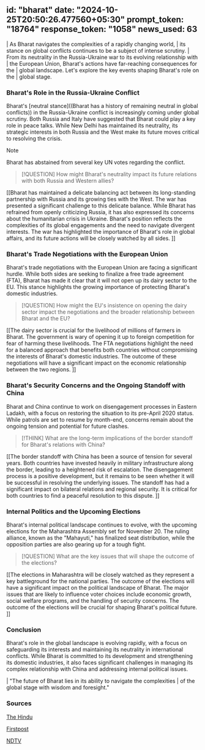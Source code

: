
id: "bharat"
date: "2024-10-25T20:50:26.477560+05:30"
prompt_token: "18764"
response_token: "1058"
news_used: 63
------
| As Bharat navigates the complexities of a rapidly changing world,
| its stance on global conflicts continues to be a subject of intense scrutiny.
| From its neutrality in the Russia-Ukraine war to its evolving relationship with
| the European Union, Bharat's actions have far-reaching consequences for the
| global landscape. Let's explore the key events shaping Bharat's role on the
| global stage.

### Bharat's Role in the Russia-Ukraine Conflict

Bharat's [neutral stance]((Bharat has a history of remaining neutral in global conflicts)) in the Russia-Ukraine conflict is increasingly coming under global scrutiny. Both Russia and Italy have suggested that Bharat could play a key role in peace talks. While New Delhi has maintained its neutrality, its strategic interests in both Russia and the West make its future moves critical to resolving the crisis.

> [!NOTE]
> Bharat has abstained from several key UN votes regarding the conflict.

> [!QUESTION]
> How might Bharat's neutrality impact its future relations with both Russia and
> Western allies?

[[Bharat has maintained a delicate balancing act between its long-standing
partnership with Russia and its growing ties with the West. The war has
presented a significant challenge to this delicate balance. While Bharat
has refrained from openly criticizing Russia, it has also expressed its
concerns about the humanitarian crisis in Ukraine. Bharat's position reflects
the complexities of its global engagements and the need to navigate
divergent interests. The war has highlighted the importance of Bharat's role
in global affairs, and its future actions will be closely watched by all
sides. ]]

### Bharat's Trade Negotiations with the European Union

Bharat's trade negotiations with the European Union are facing a significant hurdle. While both sides are seeking to finalize a free trade agreement (FTA), Bharat has made it clear that it will not open up its dairy sector to the EU. This stance highlights the growing importance of protecting Bharat's domestic industries.

> [!QUESTION]
> How might the EU's insistence on opening the dairy sector impact the
> negotiations and the broader relationship between Bharat and the EU?

[[The dairy sector is crucial for the livelihood of millions of farmers in
Bharat. The government is wary of opening it up to foreign competition
for fear of harming these livelihoods. The FTA negotiations highlight the
need for a balanced approach that benefits both countries without
compromising the interests of Bharat's domestic industries. The outcome of
these negotiations will have a significant impact on the economic
relationship between the two regions. ]]

### Bharat's Security Concerns and the Ongoing Standoff with China

Bharat and China continue to work on disengagement processes in Eastern Ladakh, with a focus on restoring the situation to its pre-April 2020 status. While patrols are set to resume by month-end, concerns remain about the ongoing tension and potential for future clashes.

> [!THINK]
> What are the long-term implications of the border standoff for Bharat's
> relations with China?

[[The border standoff with China has been a source of tension for several
years. Both countries have invested heavily in military infrastructure
along the border, leading to a heightened risk of escalation. The
disengagement process is a positive development, but it remains to be
seen whether it will be successful in resolving the underlying issues.
The standoff has had a significant impact on bilateral relations and
regional security. It is critical for both countries to find a peaceful
resolution to this dispute. ]]

### Internal Politics and the Upcoming Elections

Bharat's internal political landscape continues to evolve, with the upcoming elections for the Maharashtra Assembly set for November 20. The ruling alliance, known as the "Mahayuti," has finalized seat distribution, while the opposition parties are also gearing up for a tough fight.

> [!QUESTION]
> What are the key issues that will shape the outcome of the elections?

[[The elections in Maharashtra will be closely watched as they represent a
key battleground for the national parties. The outcome of the elections
will have a significant impact on the political landscape of Bharat. The
major issues that are likely to influence voter choices include
economic growth, social welfare programs, and the handling of security
concerns. The outcome of the elections will be crucial for shaping
Bharat's political future. ]]

### Conclusion

Bharat's role in the global landscape is evolving rapidly, with a
focus on safeguarding its interests and maintaining its
neutrality in international conflicts. While Bharat is
committed to its development and strengthening its
domestic industries, it also faces significant challenges
in managing its complex relationship with China and
addressing internal political issues. 

| "The future of Bharat lies in its ability to navigate the complexities
| of the global stage with wisdom and foresight."

### Sources

[The Hindu](https://www.thehindu.com/)

[Firstpost](https://www.firstpost.com/)

[NDTV](https://www.ndtv.com/)

